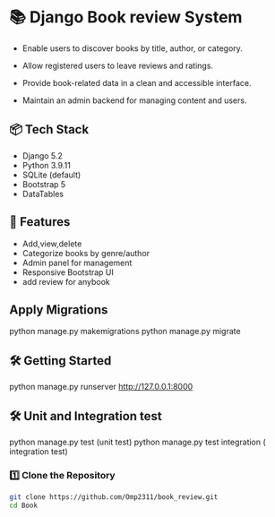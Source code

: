 # 📚 Django Book review System

- Enable users to discover books by title, author, or category.

- Allow registered users to leave reviews and ratings.

- Provide book-related data in a clean and accessible interface.

- Maintain an admin backend for managing content and users.

## 📦 Tech Stack
- Django 5.2
- Python 3.9.11
- SQLite (default)  
- Bootstrap 5  
- DataTables  

## 🚀 Features
- Add,view,delete
- Categorize books by genre/author   
- Admin panel for management  
- Responsive Bootstrap UI
- add review for anybook 


## Apply Migrations
python manage.py makemigrations
python manage.py migrate
## 🛠️ Getting Started
python manage.py runserver
http://127.0.0.1:8000

## 🛠️ Unit and Integration test
python manage.py test (unit test)
python manage.py test integration ( integration test)
### 1️⃣ Clone the Repository
```bash
git clone https://github.com/Omp2311/book_review.git
cd Book



